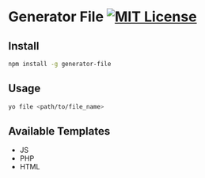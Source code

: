 # Generator File [![MIT License][license-img]][license-url]

## Install

```bash
npm install -g generator-file
```

## Usage

```bash
yo file <path/to/file_name>
```

## Available Templates

- JS
- PHP
- HTML

[license-img]: http://img.shields.io/badge/license-MIT-blue.svg?style=flat-square
[license-url]: LICENSE-MIT

